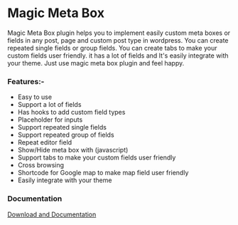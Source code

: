 # Magic Meta Box

Magic Meta Box plugin helps you to implement easily custom meta boxes or fields in any post, page and custom post type in wordpress. You can create repeated single fields or group fields. You can create tabs to make your custom fields user friendly. it has a lot of fields and It's easily integrate with your theme. Just use magic meta box plugin and feel happy.

### Features:-
* Easy to use 
* Support a lot of fields
* Has hooks to add custom field types
* Placeholder for inputs
* Support repeated single fields
* Support repeated group of fields
* Repeat editor field
* Show/Hide meta box with (javascript)
* Support tabs to make your custom fields user friendly
* Cross browsing
* Shortcode for Google map to make map field user friendly
* Easily integrate with your theme

### Documentation
[Download and Documentation](https://wordpress.org/plugins/magic-meta-box/)